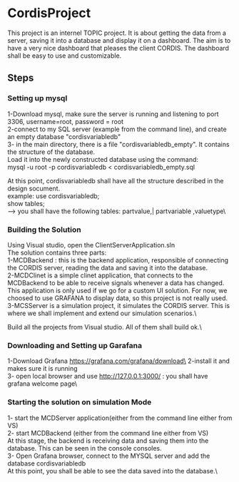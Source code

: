 # CordisProject
This project is an internel TOPIC project. It is about getting the data from a server, saving it into a database and display it on a dashboard.
The aim is to have a very nice dashboard that pleases the client CORDIS. The dashboard shall be easy to use and customizable.

## Steps
### Setting up mysql
1-Download mysql, make  sure the server is running and listening to port 3306, username=root, password = root\
2-connect to my SQL server (example from the command line), and create an empty database "cordisvariabledb"\
3- in the main directory, there is a file "cordisvariabledb_empty". It contains the structure of the database.\
Load it into the newly constructed database using the command:\
mysql -u root -p cordisvariabledb < cordisvariabledb_empty.sql

At this point, cordisvariabledb shall have all the structure described in the design socument. \
example: use cordisvariabledb;\
show tables;\
-->  you shall have the following tables: partvalue,| partvariable ,valuetype\

### Building the Solution
Using Visual studio, open the ClientServerApplication.sln \
The solution contains three parts:\
1-MCDBackend : this is the backend application, responsible of connecting the CORDIS server, reading the data and saving it into the database.\
2-MCDClinet is a simple clinet application, that connects to the MCDBackend to be able to receive signals whenever a data has changed.\
This application is only used if we go for a custom UI solution. For now, we choosed to use GRAFANA to display data, so this project is not really used.\
3-MCSServer is a simulation project, it simulates the CORDIS server. This is where we shall implement and extend our simulation scenarios.\

Build all the projects from Visual studio. All of them shall build ok.\

### Downloading and Setting up Garafana
1-Download Grafana https://grafana.com/grafana/download\
2-install it and makes sure it is running\
3- open local browser and use http://127.0.0.1:3000/    : you shall have grafana welcome page\

### Starting the solution on simulation Mode
1- start the MCDServer application(either from the command line either from VS)\
2- start MCDBackend (either from the command line either from VS)\
At this stage, the backend is receiving data and saving them into the database.  This can be seen in the console consoles.\
3- Open Grafana browser, connect to the MYSQL server and add the database cordisvariabledb\
At this point, you shall be able to see the data saved into the database.\
